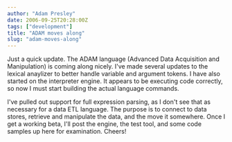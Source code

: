 ```yaml
---
author: "Adam Presley"
date: 2006-09-25T20:28:00Z
tags: ["development"]
title: "ADAM moves along"
slug: "adam-moves-along"
---
```


Just a quick update. The ADAM language (Advanced Data Acquisition and
Manipulation) is coming along nicely. I've made several updates to the
lexical anaylizer to better handle variable and argument tokens. I have
also started on the interpreter engine. It appears to be executing code
correctly, so now I must start building the actual language commands.

I've pulled out support for full expression parsing, as I don't see that
as necessary for a data ETL language. The purpose is to connect to data
stores, retrieve and manipulate the data, and the move it somewhere.
Once I get a working beta, I'll post the engine, the test tool, and some
code samples up here for examination. Cheers!
